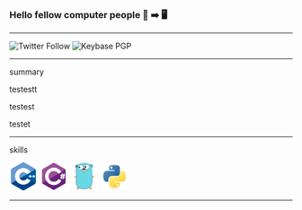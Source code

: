 ### Hello fellow computer people :basketball: ➡️ 🖥️ 

---
![Twitter Follow](https://img.shields.io/twitter/follow/latortuga71?label=Current%20followers&style=social) ![Keybase PGP](https://img.shields.io/keybase/pgp/latortuga71?label=Keybase%20PGP&style=social)

---
summary


testestt


testest

testet

---
skills

<img src="https://github.com/devicons/devicon/blob/master/icons/cplusplus/cplusplus-original.svg" alt="cpp logo" width="50" height="50"> <img src="https://github.com/devicons/devicon/blob/master/icons/csharp/csharp-original.svg" alt="cpp logo" width="50" height="50"> <img src="https://github.com/devicons/devicon/blob/master/icons/go/go-original.svg" alt="cpp logo" width="50" height="50"> <img src="https://github.com/devicons/devicon/blob/master/icons/python/python-original.svg" alt="cpp logo" width="50" height="50"> 

---

<!--
**latortuga71/latortuga71** is a ✨ _special_ ✨ repository because its `README.md` (this file) appears on your GitHub profile.

![Twitter URL](https://img.shields.io/twitter/url?label=Follow%20me&style=social&url=https%3A%2F%2Ftwitter.com%2Flatortuga71) 

Here are some ideas to get you started:

- 🔭 I’m currently working on ...
- 🌱 I’m currently learning ...
- 👯 I’m looking to collaborate on ...
- 🤔 I’m looking for help with ...
- 💬 Ask me about ...
- 📫 How to reach me: ...
- 😄 Pronouns: ...
- ⚡ Fun fact: ...
-->
